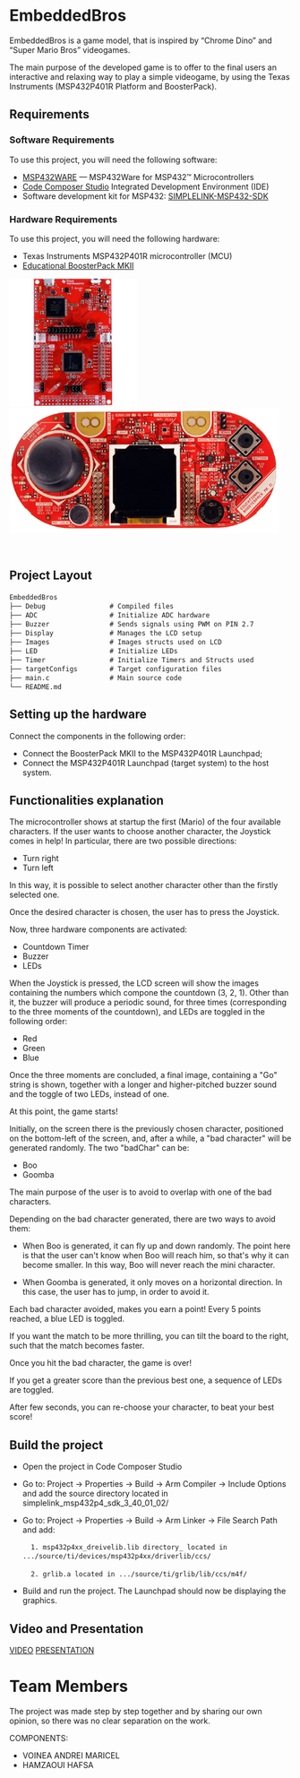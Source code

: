 
# EmbeddedBros

EmbeddedBros is a game model, that is inspired by “Chrome Dino” and “Super Mario Bros” videogames.  

The main purpose of the developed game is to offer to the final users an interactive and relaxing way to play a simple videogame, by using the Texas Instruments (MSP432P401R Platform and BoosterPack). 


## Requirements
### Software Requirements

To use this project, you will need the following software:

- [MSP432WARE](https://www.ti.com/tool/MSP432WARE) — MSP432Ware for MSP432™ Microcontrollers
- [Code Composer Studio](https://www.ti.com/tool/download/CCSTUDIO) Integrated Development Environment (IDE)
- Software development kit for MSP432: [SIMPLELINK-MSP432-SDK](https://www.ti.com/tool/download/SIMPLELINK-MSP432-SDK/3.40.01.02)

### Hardware Requirements

To use this project, you will need the following hardware:

- Texas Instruments MSP432P401R microcontroller (MCU)
- [Educational BoosterPack MKII](https://www.ti.com/tool/BOOSTXL-EDUMKII)

<p float="left">
  <img src="ReadmeImg/MSP432P401R.jpg" alt="MSP432P401R" width="228" height="228">
  <img src="ReadmeImg/BoosterPack.png" alt="BoosterPack" width="480" height="224">
</p>
<br> 


## Project Layout 
    EmbeddedBros 
    ├── Debug                # Compiled files  
    ├── ADC                  # Initialize ADC hardware 
    ├── Buzzer               # Sends signals using PWM on PIN 2.7 
    ├── Display              # Manages the LCD setup
    ├── Images               # Images structs used on LCD 
    ├── LED                  # Initialize LEDs 
    ├── Timer                # Initialize Timers and Structs used
    ├── targetConfigs        # Target configuration files  
    ├── main.c               # Main source code 
    └── README.md 
 

## Setting up the hardware
Connect the components in the following order:
- Connect the BoosterPack MKII to the MSP432P401R Launchpad;
- Connect the MSP432P401R Launchpad (target system) to the host system.
## Functionalities explanation

The microcontroller shows at startup the first (Mario) of the four available characters.
If the user wants to choose another character, the Joystick comes in help!
In particular, there are two possible directions:
- Turn right
- Turn left


In this way, it is possible to select another character other than the firstly selected one.

Once the desired character is chosen, the user has to press the Joystick.

Now, three hardware components are activated:
- Countdown Timer
- Buzzer
- LEDs

When the Joystick is pressed, the LCD screen will show the images containing the numbers which compone the countdown (3, 2, 1).
Other than it, the buzzer will produce a periodic sound, for three times (corresponding to the three moments of the countdown), and LEDs are toggled in the following order:
- Red
- Green
- Blue

Once the three moments are concluded, a final image, containing a "Go" string is shown, together with a longer and higher-pitched buzzer sound and the toggle of two LEDs, instead of one.

At this point, the game starts!

Initially, on the screen there is the previously chosen character, positioned on the bottom-left of the screen, and, after a while, a "bad character" will be generated randomly.
The two "badChar" can be:
- Boo
- Goomba

The main purpose of the user is to avoid to overlap with one of the bad characters.

Depending on the bad character generated, there are two ways to avoid them:
- When Boo is generated, it can fly up and down randomly. The point here is that the user can't know when Boo will reach him, so that's why it can become smaller. In this way, Boo will never reach the mini character.

- When Goomba is generated, it only moves on a horizontal direction. In this case, the user has to jump, in order to avoid it. 

Each bad character avoided, makes you earn a point!
Every 5 points reached, a blue LED is toggled.

If you want the match to be more thrilling, you can tilt the board to the right, such that the match becomes faster.

Once you hit the bad character, the game is over!

If you get a greater score than the previous best one, a sequence of LEDs are toggled.

After few seconds, you can re-choose your character, to beat your best score!

 
## Build the project

- Open the project in Code Composer Studio
- Go to: Project → Properties → Build → Arm Compiler → Include Options and add the source directory located in simplelink_msp432p4_sdk_3_40_01_02/

- Go to: Project → Properties → Build → Arm Linker → File Search Path and add: 

        1. msp432p4xx_dreivelib.lib directory_ located in .../source/ti/devices/msp432p4xx/driverlib/ccs/

        2. grlib.a located in .../source/ti/grlib/lib/ccs/m4f/ 
- Build and run the project. The Launchpad should now be displaying the graphics.

## Video and Presentation

[VIDEO](https://youtu.be/hIQrYghvn6U)
[PRESENTATION](https://onedrive.live.com/edit.aspx?resid=71C1E9E7ACF08D9B!7438&ithint=file%2cpptx&authkey=!ArRmXMRZEtYa2KE)
# Team Members

The project was made step by step together and by sharing 
our own opinion, so there was no clear separation on the work.

COMPONENTS:
- VOINEA ANDREI MARICEL
- HAMZAOUI HAFSA